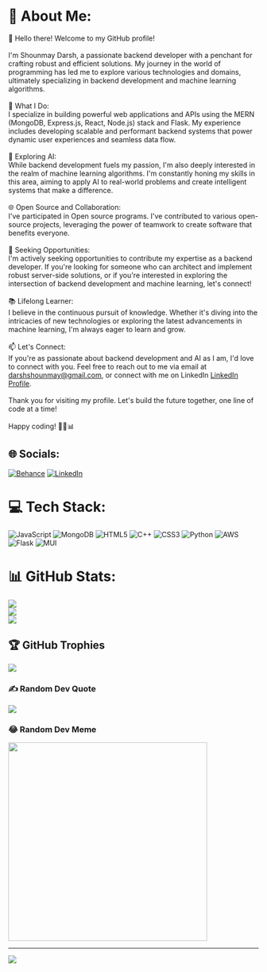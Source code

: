 # 💫 About Me:
👋 Hello there! Welcome to my GitHub profile!<br><br>I'm Shounmay Darsh, a passionate backend developer with a penchant for crafting robust and efficient solutions. My journey in the world of programming has led me to explore various technologies and domains, ultimately specializing in backend development and machine learning algorithms.<br><br>🚀 What I Do:<br>I specialize in building powerful web applications and APIs using the MERN (MongoDB, Express.js, React, Node.js) stack and Flask. My experience includes developing scalable and performant backend systems that power dynamic user experiences and seamless data flow.<br><br>🤖 Exploring AI:<br>While backend development fuels my passion, I'm also deeply interested in the realm of machine learning algorithms. I'm constantly honing my skills in this area, aiming to apply AI to real-world problems and create intelligent systems that make a difference.<br><br>🌐 Open Source and Collaboration:<br>I've participated in Open source programs. I've contributed to various open-source projects, leveraging the power of teamwork to create software that benefits everyone.<br><br>💼 Seeking Opportunities:<br>I'm actively seeking opportunities to contribute my expertise as a backend developer. If you're looking for someone who can architect and implement robust server-side solutions, or if you're interested in exploring the intersection of backend development and machine learning, let's connect!<br><br>📚 Lifelong Learner:<br>I believe in the continuous pursuit of knowledge. Whether it's diving into the intricacies of new technologies or exploring the latest advancements in machine learning, I'm always eager to learn and grow.<br><br>📫 Let's Connect:<br>If you're as passionate about backend development and AI as I am, I'd love to connect with you. Feel free to reach out to me via email at darshshounmay@gmail.com, or connect with me on LinkedIn [LinkedIn Profile](https://www.linkedin.com/in/shounmay/).<br><br>Thank you for visiting my profile. Let's build the future together, one line of code at a time!<br><br>Happy coding! 🚀🔧📊<br>


## 🌐 Socials:
[![Behance](https://img.shields.io/badge/Behance-1769ff?logo=behance&logoColor=white)](https://behance.net/Shounmay) [![LinkedIn](https://img.shields.io/badge/LinkedIn-%230077B5.svg?logo=linkedin&logoColor=white)](https://linkedin.com/in/Shounmay) 

# 💻 Tech Stack:
![JavaScript](https://img.shields.io/badge/javascript-%23323330.svg?style=for-the-badge&logo=javascript&logoColor=%23F7DF1E) ![MongoDB](https://img.shields.io/badge/MongoDB-%234ea94b.svg?style=for-the-badge&logo=mongodb&logoColor=white) ![HTML5](https://img.shields.io/badge/html5-%23E34F26.svg?style=for-the-badge&logo=html5&logoColor=white) ![C++](https://img.shields.io/badge/c++-%2300599C.svg?style=for-the-badge&logo=c%2B%2B&logoColor=white) ![CSS3](https://img.shields.io/badge/css3-%231572B6.svg?style=for-the-badge&logo=css3&logoColor=white) ![Python](https://img.shields.io/badge/python-3670A0?style=for-the-badge&logo=python&logoColor=ffdd54) ![AWS](https://img.shields.io/badge/AWS-%23FF9900.svg?style=for-the-badge&logo=amazon-aws&logoColor=white) ![Flask](https://img.shields.io/badge/flask-%23000.svg?style=for-the-badge&logo=flask&logoColor=white) ![MUI](https://img.shields.io/badge/MUI-%230081CB.svg?style=for-the-badge&logo=material-ui&logoColor=white)
# 📊 GitHub Stats:
![](https://github-readme-stats.vercel.app/api?username=Shounmay&theme=dark&hide_border=false&include_all_commits=true&count_private=false)<br/>
![](https://github-readme-streak-stats.herokuapp.com/?user=Shounmay&theme=dark&hide_border=false)<br/>
![](https://github-readme-stats.vercel.app/api/top-langs/?username=Shounmay&theme=dark&hide_border=false&include_all_commits=true&count_private=false&layout=compact)

## 🏆 GitHub Trophies
![](https://github-profile-trophy.vercel.app/?username=Shounmay&theme=radical&no-frame=false&no-bg=true&margin-w=4)

### ✍️ Random Dev Quote
![](https://quotes-github-readme.vercel.app/api?type=horizontal&theme=radical)

### 😂 Random Dev Meme
<img src='https://randommeme-five.vercel.app/' style="height: 400px;"/>

---
[![](https://visitcount.itsvg.in/api?id=Shounmay&icon=0&color=0)](https://visitcount.itsvg.in)

